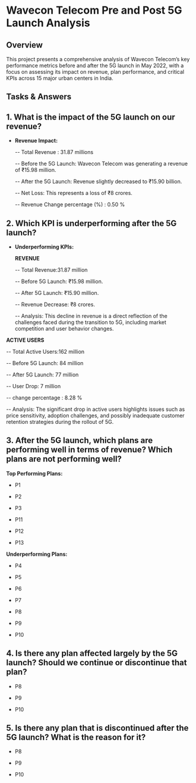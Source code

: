 # Wavecon Telecom Pre and Post 5G Launch Analysis

## Overview

This project presents a comprehensive analysis of Wavecon Telecom’s key performance metrics before and after the 5G launch in May 2022, with a focus on assessing its impact on revenue, plan performance, and critical KPIs across 15 major urban centers in India.

## Tasks & Answers

## 1. What is the impact of the 5G launch on our revenue?

- **Revenue Impact:**
  
  -- Total Revenue : 31.87 millions

  -- Before the 5G Launch: Wavecon Telecom was generating a revenue of ₹15.98 million.

  -- After the 5G Launch: Revenue slightly decreased to ₹15.90 billion.

  -- Net Loss: This represents a loss of ₹8 crores.

  -- Revenue Change percentage (%) : 0.50 %

## 2. Which KPI is underperforming after the 5G launch?

- **Underperforming KPIs:**

  **REVENUE**
 
  -- Total Revenue:31.87 million
  
  -- Before 5G Launch: ₹15.98 million.
  
  -- After 5G Launch: ₹15.90 million.
  
  -- Revenue Decrease: ₹8 crores.

  -- Analysis: This decline in revenue is a direct reflection of the challenges faced during the transition to 5G, including market competition and user behavior changes.

**ACTIVE USERS**

  -- Total Active Users:162 million

  -- Before 5G Launch: 84 million
  
  -- After 5G Launch: 77 million

  -- User Drop: 7 million

  -- change percentage : 8.28 %

  -- Analysis: The significant drop in active users highlights issues such as price sensitivity, adoption challenges, and possibly inadequate customer retention strategies during the rollout of 5G.

  ## 3. After the 5G launch, which plans are performing well in terms of revenue? Which plans are not performing well?

  **Top Performing Plans:**

  - P1

  - P2

  - P3

  - P11

  - P12

  - P13

**Underperforming Plans:**

- P4

- P5

- P6

- P7

- P8

- P9

- P10

## 4. Is there any plan affected largely by the 5G launch? Should we continue or discontinue that plan?

- P8

- P9

- P10

## 5. Is there any plan that is discontinued after the 5G launch? What is the reason for it?

- P8 

- P9

- P10
